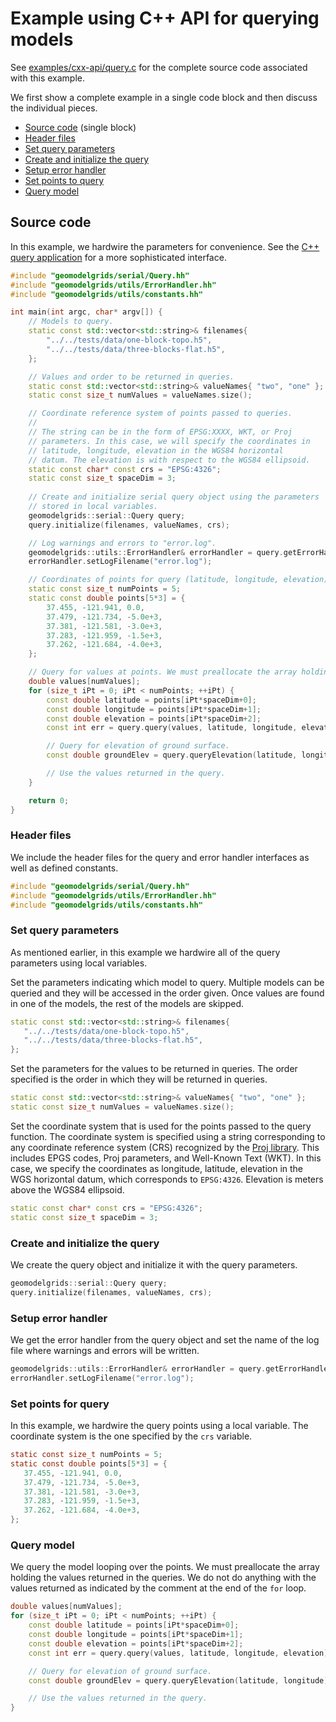 # Example using C++ API for querying models

See [examples/cxx-api/query.c](https://github.com/baagaard-usgs/geomodelgrids/blob/master/examples/c-api/query.c) for the complete source code associated with this example.

We first show a complete example in a single code block and then discuss the individual pieces.

+ [Source code](#source-code) (single block)
+ [Header files](#header-files)
+ [Set query parameters](#set-query-parameters)
+ [Create and initialize the query](#create-and-initialize-the-query)
+ [Setup error handler](#setup-error-handler)
+ [Set points to query](#set-points-for-query)
+ [Query model](#query-model)

## Source code

In this example, we hardwire the parameters for convenience. See the [C++ query application](https://github.com/baagaard-usgs/geomodelgrids/blob/master/libsrc/geomodelgrids/apps/Query.cc) for a more sophisticated interface.

```c++
#include "geomodelgrids/serial/Query.hh"
#include "geomodelgrids/utils/ErrorHandler.hh"
#include "geomodelgrids/utils/constants.hh"

int main(int argc, char* argv[]) {
    // Models to query.
    static const std::vector<std::string>& filenames{
        "../../tests/data/one-block-topo.h5",
        "../../tests/data/three-blocks-flat.h5",
    };

    // Values and order to be returned in queries.
    static const std::vector<std::string>& valueNames{ "two", "one" };
    static const size_t numValues = valueNames.size();

    // Coordinate reference system of points passed to queries.
    //
    // The string can be in the form of EPSG:XXXX, WKT, or Proj
    // parameters. In this case, we will specify the coordinates in
    // latitude, longitude, elevation in the WGS84 horizontal
    // datum. The elevation is with respect to the WGS84 ellipsoid.
    static const char* const crs = "EPSG:4326";
    static const size_t spaceDim = 3;
	
    // Create and initialize serial query object using the parameters
    // stored in local variables.
    geomodelgrids::serial::Query query;
    query.initialize(filenames, valueNames, crs);

    // Log warnings and errors to "error.log".
    geomodelgrids::utils::ErrorHandler& errorHandler = query.getErrorHandler();
    errorHandler.setLogFilename("error.log");

    // Coordinates of points for query (latitude, longitude, elevation).
    static const size_t numPoints = 5;
    static const double points[5*3] = {
        37.455, -121.941, 0.0,
        37.479, -121.734, -5.0e+3,
        37.381, -121.581, -3.0e+3,
        37.283, -121.959, -1.5e+3,
        37.262, -121.684, -4.0e+3,
    };

    // Query for values at points. We must preallocate the array holding the values.
    double values[numValues];
    for (size_t iPt = 0; iPt < numPoints; ++iPt) {
        const double latitude = points[iPt*spaceDim+0];
        const double longitude = points[iPt*spaceDim+1];
        const double elevation = points[iPt*spaceDim+2];
        const int err = query.query(values, latitude, longitude, elevation);

        // Query for elevation of ground surface.
        const double groundElev = query.queryElevation(latitude, longitude);

        // Use the values returned in the query.
    }

    return 0;
}
```

### Header files

We include the header files for the query and error handler interfaces as well as defined constants.

```c++
#include "geomodelgrids/serial/Query.hh"
#include "geomodelgrids/utils/ErrorHandler.hh"
#include "geomodelgrids/utils/constants.hh"
```

### Set query parameters

As mentioned earlier, in this example we hardwire all of the query parameters using local variables.

Set the parameters indicating which model to query. Multiple models can be queried and they will be accessed in the order given. Once values are found in one of the models, the rest of the models are skipped.

```c++
static const std::vector<std::string>& filenames{
   "../../tests/data/one-block-topo.h5",
   "../../tests/data/three-blocks-flat.h5",
};
```

Set the parameters for the values to be returned in queries. The order specified is the order in which they will be returned in queries.

```c++
static const std::vector<std::string>& valueNames{ "two", "one" };
static const size_t numValues = valueNames.size();
```

Set the coordinate system that is used for the points passed to the query function. The coordinate system is specified using a string corresponding to any coordinate reference system (CRS) recognized by the [Proj library](https://proj.org). This includes EPGS codes, Proj parameters, and Well-Known Text (WKT). In this case, we specify the coordinates as longitude, latitude, elevation in the WGS horizontal datum, which corresponds to `EPSG:4326`. Elevation is meters above the WGS84 ellipsoid.

```c++
static const char* const crs = "EPSG:4326";
static const size_t spaceDim = 3;
```

### Create and initialize the query

We create the query object and initialize it with the query parameters.

```c++
geomodelgrids::serial::Query query;
query.initialize(filenames, valueNames, crs);
```

### Setup error handler

We get the error handler from the query object and set the name of the log file where warnings and errors will be written.

```c++
geomodelgrids::utils::ErrorHandler& errorHandler = query.getErrorHandler();
errorHandler.setLogFilename("error.log");
```

### Set points for query

In this example, we hardwire the query points using a local variable. The coordinate system is the one specified by the `crs` variable.

```c
static const size_t numPoints = 5;
static const double points[5*3] = {
   37.455, -121.941, 0.0,
   37.479, -121.734, -5.0e+3,
   37.381, -121.581, -3.0e+3,
   37.283, -121.959, -1.5e+3,
   37.262, -121.684, -4.0e+3,
};
```

### Query model

We query the model looping over the points. We must preallocate the array holding the values returned in the queries. We do not do anything with the values returned as indicated by the comment at the end of the `for` loop.

```c++
double values[numValues];
for (size_t iPt = 0; iPt < numPoints; ++iPt) {
    const double latitude = points[iPt*spaceDim+0];
    const double longitude = points[iPt*spaceDim+1];
    const double elevation = points[iPt*spaceDim+2];
    const int err = query.query(values, latitude, longitude, elevation);

    // Query for elevation of ground surface.
    const double groundElev = query.queryElevation(latitude, longitude);

    // Use the values returned in the query.
}
```
